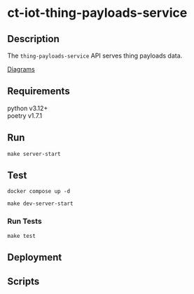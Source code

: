 # ct-iot-thing-payloads-service

## Description
The `thing-payloads-service` API serves thing payloads data.

[Diagrams](./docs/DIAGRAMS.md)

## Requirements

python v3.12+  
poetry v1.7.1

## Run

```
make server-start
```

## Test

```
docker compose up -d

make dev-server-start
```

### Run Tests
```
make test
```

## Deployment

## Scripts
